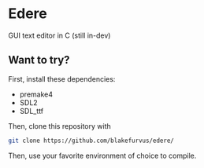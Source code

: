 # Edere

GUI text editor in C (still in-dev)

## Want to try?

First, install these dependencies:

* premake4
* SDL2
* SDL_ttf

Then, clone this repository with

``` sh
git clone https://github.com/blakefurvus/edere/
```

Then, use your favorite environment of choice to compile.